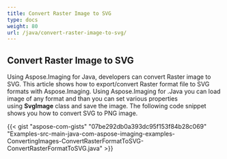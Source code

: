 ```yaml
---
title: Convert Raster Image to SVG
type: docs
weight: 80
url: /java/convert-raster-image-to-svg/
---
```


## **Convert Raster Image to SVG**
Using Aspose.Imaging for Java, developers can convert Raster image to SVG. This article shows how to export/convert Raster format file to SVG formats with Aspose.Imaging. Using Aspose.Imaging for .Java you can load image of any format and than you can set various properties using **SvgImage** class and save the image. The following code snippet shows you how to convert SVG to PNG image.

{{< gist "aspose-com-gists" "07be292db0a393dc95f153f84b28c069" "Examples-src-main-java-com-aspose-imaging-examples-ConvertingImages-ConvertRasterFormatToSVG-ConvertRasterFormatToSVG.java" >}}
